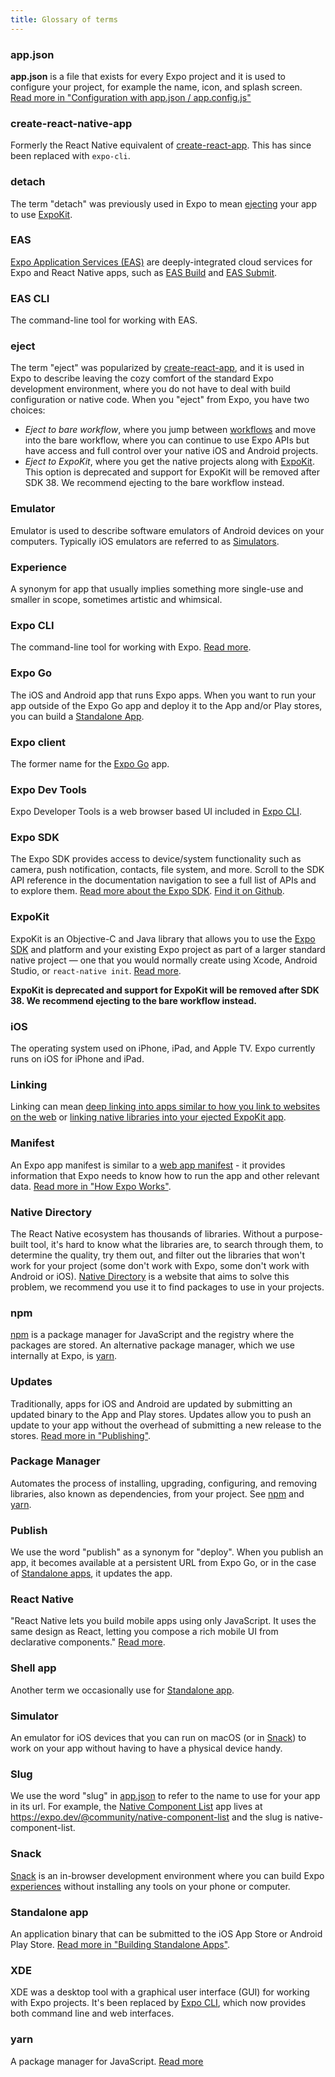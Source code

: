 ```yaml
---
title: Glossary of terms
---
```


### app.json

**app.json** is a file that exists for every Expo project and it is used to configure your project, for example the name, icon, and splash screen. [Read more in "Configuration with app.json / app.config.js"](configuration.md)

### create-react-native-app

Formerly the React Native equivalent of [create-react-app](https://github.com/facebookincubator/create-react-app). This has since been replaced with `expo-cli`.

### detach

The term "detach" was previously used in Expo to mean [ejecting](#eject) your app to use [ExpoKit](#expokit).

### EAS

[Expo Application Services (EAS)](/eas/index.md) are deeply-integrated cloud services for Expo and React Native apps, such as [EAS Build](/build/introduction.md) and [EAS Submit](/submit/introduction.md).

### EAS CLI

The command-line tool for working with EAS. <!-- Pending creation of eas-cli [Read more](eas-cli.md). -->

### eject

The term "eject" was popularized by [create-react-app](https://github.com/facebookincubator/create-react-app), and it is used in Expo to describe leaving the cozy comfort of the standard Expo development environment, where you do not have to deal with build configuration or native code. When you "eject" from Expo, you have two choices:

- _Eject to bare workflow_, where you jump between [workflows](../introduction/managed-vs-bare.md) and move into the bare workflow, where you can continue to use Expo APIs but have access and full control over your native iOS and Android projects.
- _Eject to ExpoKit_, where you get the native projects along with [ExpoKit](#expokit). This option is deprecated and support for ExpoKit will be removed after SDK 38. We recommend ejecting to the bare workflow instead.

### Emulator

Emulator is used to describe software emulators of Android devices on your computers. Typically iOS emulators are referred to as [Simulators](#simulator).

### Experience

A synonym for app that usually implies something more single-use and smaller in scope, sometimes artistic and whimsical.

### Expo CLI

The command-line tool for working with Expo. [Read more](expo-cli.md).

### Expo Go

The iOS and Android app that runs Expo apps. When you want to run your app outside of the Expo Go app and deploy it to the App and/or Play stores, you can build a [Standalone App](#standalone-app).

### Expo client

The former name for the [Expo Go](#expo-go) app.

### Expo Dev Tools

Expo Developer Tools is a web browser based UI included in [Expo CLI](#expo-cli).

### Expo SDK

The Expo SDK provides access to device/system functionality such as camera, push notification, contacts, file system, and more. Scroll to the SDK API reference in the documentation navigation to see a full list of APIs and to explore them. [Read more about the Expo SDK](/versions/latest/). [Find it on Github](https://github.com/expo/expo-sdk).

### ExpoKit

ExpoKit is an Objective-C and Java library that allows you to use the [Expo SDK](#expo-sdk) and platform and your existing Expo project as part of a larger standard native project — one that you would normally create using Xcode, Android Studio, or `react-native init`. [Read more](../expokit/eject.md).

**ExpoKit is deprecated and support for ExpoKit will be removed after SDK 38. We recommend ejecting to the bare workflow instead.**

### iOS

The operating system used on iPhone, iPad, and Apple TV. Expo currently runs on iOS for iPhone and iPad.

### Linking

Linking can mean [deep linking into apps similar to how you link to websites on the web](linking.md) or [linking native libraries into your ejected ExpoKit app](../expokit/expokit.md#changing-native-dependencies).

### Manifest

An Expo app manifest is similar to a [web app manifest](https://developer.mozilla.org/en-US/docs/Web/Manifest) - it provides information that Expo needs to know how to run the app and other relevant data. [Read more in "How Expo Works"](how-expo-works.md#expo-manifest).

### Native Directory

The React Native ecosystem has thousands of libraries. Without a purpose-built tool, it's hard to know what the libraries are, to search through them, to determine the quality, try them out, and filter out the libraries that won't work for your project (some don't work with Expo, some don't work with Android or iOS). [Native Directory](http://native.directory/) is a website that aims to solve this problem, we recommend you use it to find packages to use in your projects.

### npm

[npm](https://www.npmjs.com/) is a package manager for JavaScript and the registry where the packages are stored. An alternative package manager, which we use internally at Expo, is [yarn](#yarn).

### Updates

Traditionally, apps for iOS and Android are updated by submitting an updated binary to the App and Play stores. Updates allow you to push an update to your app without the overhead of submitting a new release to the stores. [Read more in "Publishing"](publishing.md).

### Package Manager

Automates the process of installing, upgrading, configuring, and removing libraries, also known as dependencies, from your project. See [npm](#npm) and [yarn](#yarn).

### Publish

We use the word "publish" as a synonym for "deploy". When you publish an app, it becomes available at a persistent URL from Expo Go, or in the case of [Standalone apps](#standalone-app), it updates the app.

### React Native

"React Native lets you build mobile apps using only JavaScript. It uses the same design as React, letting you compose a rich mobile UI from declarative components." [Read more](https://reactnative.dev/).

### Shell app

Another term we occasionally use for [Standalone app](#standalone-app).

### Simulator

An emulator for iOS devices that you can run on macOS (or in [Snack](#snack)) to work on your app without having to have a physical device handy.

### Slug

We use the word "slug" in [app.json](#appjson) to refer to the name to use for your app in its url. For example, the [Native Component List](https://expo.dev/@community/native-component-list) app lives at https://expo.dev/@community/native-component-list and the slug is native-component-list.

### Snack

[Snack](https://snack.expo.dev/) is an in-browser development environment where you can build Expo [experiences](#experience) without installing any tools on your phone or computer.

### Standalone app

An application binary that can be submitted to the iOS App Store or Android Play Store. [Read more in "Building Standalone Apps"](../distribution/building-standalone-apps.md).

### XDE

XDE was a desktop tool with a graphical user interface (GUI) for working with Expo projects. It's been replaced by [Expo CLI](#expo-cli), which now provides both command line and web interfaces.

### yarn

A package manager for JavaScript. [Read more](https://yarnpkg.com/)
